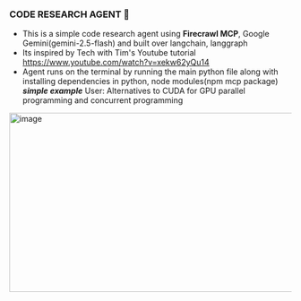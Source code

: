 ### **CODE RESEARCH AGENT** 🤖
- This is a simple code research agent using **Firecrawl MCP**, Google Gemini(gemini-2.5-flash) and built over langchain, langgraph
- Its inspired by Tech with Tim's Youtube tutorial https://www.youtube.com/watch?v=xekw62yQu14
- Agent runs on the terminal by running the main python file along with installing dependencies in python, node modules(npm mcp package)
<em> **simple example** </em>
User: Alternatives to CUDA for GPU parallel programming and concurrent programming
<img width="900" height="320" alt="image" src="https://github.com/user-attachments/assets/3a2c03d2-3f54-46a6-9f19-e29d53536f0f" />

